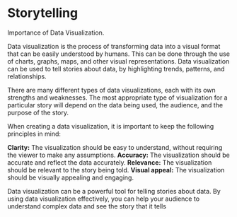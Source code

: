 # Storytelling
Importance of Data Visualization.

Data visualization is the process of transforming data into a visual format that can be easily understood by humans. This can be done through the use of charts, graphs, maps, and other visual representations. Data visualization can be used to tell stories about data, by highlighting trends, patterns, and relationships.

There are many different types of data visualizations, each with its own strengths and weaknesses. The most appropriate type of visualization for a particular story will depend on the data being used, the audience, and the purpose of the story.

When creating a data visualization, it is important to keep the following principles in mind:

**Clarity:** The visualization should be easy to understand, without requiring the viewer to make any assumptions.
**Accuracy:** The visualization should be accurate and reflect the data accurately.
**Relevance:** The visualization should be relevant to the story being told.
**Visual appeal:** The visualization should be visually appealing and engaging.

Data visualization can be a powerful tool for telling stories about data. By using data visualization effectively, you can help your audience to understand complex data and see the story that it tells
